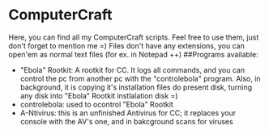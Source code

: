 # ComputerCraft
Here, you can find all my ComputerCraft scripts. Feel free to use them, just don't forget to mention me =)
Files don't have any extensions, you can open'em as normal text files (for ex. in Notepad ++)
##Programs available:
- "Ebola" Rootkit: A rootkit for CC. It logs all commands, and you can control the pc from another pc with the "controlebola" program. Also, in background, it is copying it's installation files do present disk, turning any disk into "Ebola" Rootkit instlalation disk =)
- controlebola: used to ocontrol "Ebola" Rootkit
- A-Ntivirus: this is an unfinished Antivirus for CC; it replaces your console with the AV's one, and in bakcground scans for viruses
